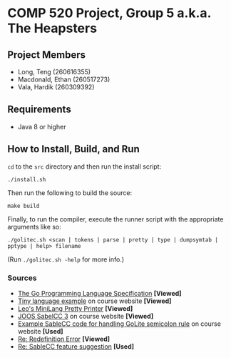 # COMP 520 Project, Group 5 a.k.a. The Heapsters

## Project Members

* Long, Teng (260616355)
* Macdonald, Ethan (260517273)
* Vala, Hardik (260309392)

## Requirements

* Java 8 or higher

## How to Install, Build, and Run

`cd` to the `src` directory and then run the install script:

```
./install.sh
```

Then run the following to build the source:

```
make build
```

Finally, to run the compiler, execute the runner script with the appropriate arguments like so:

```
./golitec.sh <scan | tokens | parse | pretty | type | dumpsymtab | pptype | help> filename
```

(Run `./golitec.sh -help` for more info.)

### Sources

* [The Go Programming Language Specification](https://golang.org/ref/spec) **[Viewed]**
* [Tiny language example](http://www.sable.mcgill.ca/~hendren/520/2016/tiny/) on course website **[Viewed]**
* [Leo's MiniLang Pretty Printer](https://github.com/leo-teng-long/minipart2/blob/master/src/mini/PrettyPrinter.java) **[Viewed]**
* [JOOS SabelCC 3](http://www.sable.mcgill.ca/~hendren/520/2016/joos/jjoos-scc-3/) on course website **[Viewed]**
* [Example SableCC code for handling GoLite semicolon rule](http://www.sable.mcgill.ca/~hendren/520/2016/semicolon-test/) on course website **[Used]**
* [Re: Redefinition Error](http://www.sable.mcgill.ca/listarchives/sablecc-list/msg00639.html) **[Viewed]**
* [Re: SableCC feature suggestion](http://lists.sablecc.org/pipermail/sablecc-discussion/msg00144.html) **[Used]**

